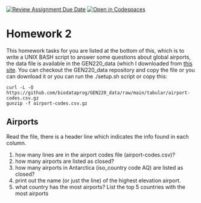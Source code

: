 [![Review Assignment Due Date](https://classroom.github.com/assets/deadline-readme-button-24ddc0f5d75046c5622901739e7c5dd533143b0c8e959d652212380cedb1ea36.svg)](https://classroom.github.com/a/LbYsKFGx)
[![Open in Codespaces](https://classroom.github.com/assets/launch-codespace-7f7980b617ed060a017424585567c406b6ee15c891e84e1186181d67ecf80aa0.svg)](https://classroom.github.com/open-in-codespaces?assignment_repo_id=12438146)
# Homework 2

This homework tasks for you are listed at the bottom of this, which is to write a UNIX BASH script to answer some questions about global airports, the data file is available in the GEN220_data (which I downloaded from [this site](https://github.com/datasets/airport-codes/data).  You can checkout the GEN220_data repository and copy the file or you can download it or you can run the ./setup.sh script or copy this:
```
curl -L -O https://github.com/biodataprog/GEN220_data/raw/main/tabular/airport-codes.csv.gz
gunzip -f airport-codes.csv.gz
```
## Airports
Read the file, there is a header line which indicates the info found in each column.

1. how many lines are in the airport codes file (airport-codes.csv)?
2. how many airports are listed as closed?
3. how many airports in Antarctica (iso_country code AQ) are listed as closed?
4. print out the name (or just the line) of the highest elevation airport.
5. what country has the most airports? List the top 5 countries with the most airports
